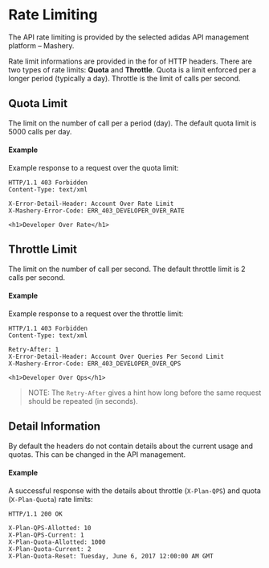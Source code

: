 # Rate Limiting
The API rate limiting is provided by the selected adidas API management platform – Mashery. 

Rate limit informations are provided in the for of HTTP headers. There are two types of rate limits: **Quota** and **Throttle**. Quota is a limit enforced per a longer period (typically a day). Throttle is the limit of calls per second. 

## Quota Limit
The limit on the number of call per a period (day). The default quota limit is 5000 calls per day. 

#### Example 
Example response to a request over the quota limit: 

```
HTTP/1.1 403 Forbidden
Content-Type: text/xml

X-Error-Detail-Header: Account Over Rate Limit
X-Mashery-Error-Code: ERR_403_DEVELOPER_OVER_RATE

<h1>Developer Over Rate</h1>
```

## Throttle Limit
The limit on the number of call per second. The default throttle limit is 2 calls per second. 

#### Example
Example response to a request over the throttle limit:

```
HTTP/1.1 403 Forbidden
Content-Type: text/xml

Retry-After: 1
X-Error-Detail-Header: Account Over Queries Per Second Limit
X-Mashery-Error-Code: ERR_403_DEVELOPER_OVER_QPS

<h1>Developer Over Qps</h1>
```

> NOTE: The `Retry-After` gives a hint how long before the same request should be repeated (in seconds).


## Detail Information

By default the headers do not contain details about the current usage and quotas. This can be changed in the API management.

#### Example
A successful response with the details about throttle (`X-Plan-QPS`) and quota (`X-Plan-Quota`) rate limits:

```
HTTP/1.1 200 OK

X-Plan-QPS-Allotted: 10
X-Plan-QPS-Current: 1
X-Plan-Quota-Allotted: 1000
X-Plan-Quota-Current: 2
X-Plan-Quota-Reset: Tuesday, June 6, 2017 12:00:00 AM GMT
```
  



